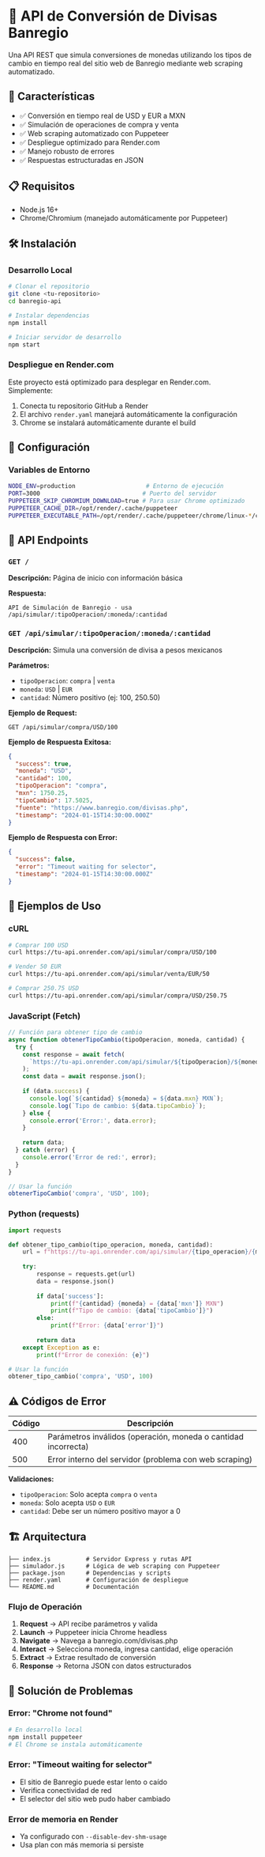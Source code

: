 # 💱 API de Conversión de Divisas Banregio

Una API REST que simula conversiones de monedas utilizando los tipos de cambio en tiempo real del sitio web de Banregio mediante web scraping automatizado.

## 🚀 Características

- ✅ Conversión en tiempo real de USD y EUR a MXN
- ✅ Simulación de operaciones de compra y venta
- ✅ Web scraping automatizado con Puppeteer
- ✅ Despliegue optimizado para Render.com
- ✅ Manejo robusto de errores
- ✅ Respuestas estructuradas en JSON

## 📋 Requisitos

- Node.js 16+ 
- Chrome/Chromium (manejado automáticamente por Puppeteer)

## 🛠️ Instalación

### Desarrollo Local

```bash
# Clonar el repositorio
git clone <tu-repositorio>
cd banregio-api

# Instalar dependencias
npm install

# Iniciar servidor de desarrollo
npm start
```

### Despliegue en Render.com

Este proyecto está optimizado para desplegar en Render.com. Simplemente:

1. Conecta tu repositorio GitHub a Render
2. El archivo `render.yaml` manejará automáticamente la configuración
3. Chrome se instalará automáticamente durante el build

## 🔧 Configuración

### Variables de Entorno

```bash
NODE_ENV=production                    # Entorno de ejecución
PORT=3000                             # Puerto del servidor
PUPPETEER_SKIP_CHROMIUM_DOWNLOAD=true # Para usar Chrome optimizado
PUPPETEER_CACHE_DIR=/opt/render/.cache/puppeteer
PUPPETEER_EXECUTABLE_PATH=/opt/render/.cache/puppeteer/chrome/linux-*/chrome-linux*/chrome
```

## 📡 API Endpoints

### `GET /`
**Descripción:** Página de inicio con información básica

**Respuesta:**
```
API de Simulación de Banregio - usa /api/simular/:tipoOperacion/:moneda/:cantidad
```

### `GET /api/simular/:tipoOperacion/:moneda/:cantidad`
**Descripción:** Simula una conversión de divisa a pesos mexicanos

**Parámetros:**
- `tipoOperacion`: `compra` | `venta`
- `moneda`: `USD` | `EUR` 
- `cantidad`: Número positivo (ej: 100, 250.50)

**Ejemplo de Request:**
```
GET /api/simular/compra/USD/100
```

**Ejemplo de Respuesta Exitosa:**
```json
{
  "success": true,
  "moneda": "USD",
  "cantidad": 100,
  "tipoOperacion": "compra",
  "mxn": 1750.25,
  "tipoCambio": 17.5025,
  "fuente": "https://www.banregio.com/divisas.php",
  "timestamp": "2024-01-15T14:30:00.000Z"
}
```

**Ejemplo de Respuesta con Error:**
```json
{
  "success": false,
  "error": "Timeout waiting for selector",
  "timestamp": "2024-01-15T14:30:00.000Z"
}
```

## 🧪 Ejemplos de Uso

### cURL
```bash
# Comprar 100 USD
curl https://tu-api.onrender.com/api/simular/compra/USD/100

# Vender 50 EUR  
curl https://tu-api.onrender.com/api/simular/venta/EUR/50

# Comprar 250.75 USD
curl https://tu-api.onrender.com/api/simular/compra/USD/250.75
```

### JavaScript (Fetch)
```javascript
// Función para obtener tipo de cambio
async function obtenerTipoCambio(tipoOperacion, moneda, cantidad) {
  try {
    const response = await fetch(
      `https://tu-api.onrender.com/api/simular/${tipoOperacion}/${moneda}/${cantidad}`
    );
    const data = await response.json();
    
    if (data.success) {
      console.log(`${cantidad} ${moneda} = ${data.mxn} MXN`);
      console.log(`Tipo de cambio: ${data.tipoCambio}`);
    } else {
      console.error('Error:', data.error);
    }
    
    return data;
  } catch (error) {
    console.error('Error de red:', error);
  }
}

// Usar la función
obtenerTipoCambio('compra', 'USD', 100);
```

### Python (requests)
```python
import requests

def obtener_tipo_cambio(tipo_operacion, moneda, cantidad):
    url = f"https://tu-api.onrender.com/api/simular/{tipo_operacion}/{moneda}/{cantidad}"
    
    try:
        response = requests.get(url)
        data = response.json()
        
        if data['success']:
            print(f"{cantidad} {moneda} = {data['mxn']} MXN")
            print(f"Tipo de cambio: {data['tipoCambio']}")
        else:
            print(f"Error: {data['error']}")
            
        return data
    except Exception as e:
        print(f"Error de conexión: {e}")

# Usar la función
obtener_tipo_cambio('compra', 'USD', 100)
```

## ⚠️ Códigos de Error

| Código | Descripción |
|--------|-------------|
| 400 | Parámetros inválidos (operación, moneda o cantidad incorrecta) |
| 500 | Error interno del servidor (problema con web scraping) |

**Validaciones:**
- `tipoOperacion`: Solo acepta `compra` o `venta`
- `moneda`: Solo acepta `USD` o `EUR`
- `cantidad`: Debe ser un número positivo mayor a 0

## 🏗️ Arquitectura

```
├── index.js          # Servidor Express y rutas API
├── simulador.js      # Lógica de web scraping con Puppeteer  
├── package.json      # Dependencias y scripts
├── render.yaml       # Configuración de despliegue
└── README.md         # Documentación
```

### Flujo de Operación

1. **Request** → API recibe parámetros y valida
2. **Launch** → Puppeteer inicia Chrome headless  
3. **Navigate** → Navega a banregio.com/divisas.php
4. **Interact** → Selecciona moneda, ingresa cantidad, elige operación
5. **Extract** → Extrae resultado de conversión
6. **Response** → Retorna JSON con datos estructurados

## 🐛 Solución de Problemas

### Error: "Chrome not found"
```bash
# En desarrollo local
npm install puppeteer
# El Chrome se instala automáticamente
```

### Error: "Timeout waiting for selector"
- El sitio de Banregio puede estar lento o caído
- Verifica conectividad de red
- El selector del sitio web pudo haber cambiado

### Error de memoria en Render
- Ya configurado con `--disable-dev-shm-usage`
- Usa plan con más memoria si persiste

